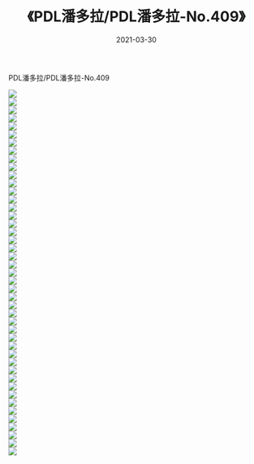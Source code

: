 ﻿---
layout: post
title:  《PDL潘多拉/PDL潘多拉-No.409》
date:   2021-03-30
img: http://img.660000.xyz/Sharelink/网络美图/2021/PDL潘多拉/PDL潘多拉-No.409/000.jpg
categories: [美女, 清纯, 唯美]
---

PDL潘多拉/PDL潘多拉-No.409

 ![](http://img.660000.xyz/Sharelink/网络美图/2021/PDL潘多拉/PDL潘多拉-No.409/001.jpg) <br>![](http://img.660000.xyz/Sharelink/网络美图/2021/PDL潘多拉/PDL潘多拉-No.409/002.jpg) <br>![](http://img.660000.xyz/Sharelink/网络美图/2021/PDL潘多拉/PDL潘多拉-No.409/003.jpg) <br>![](http://img.660000.xyz/Sharelink/网络美图/2021/PDL潘多拉/PDL潘多拉-No.409/004.jpg) <br>![](http://img.660000.xyz/Sharelink/网络美图/2021/PDL潘多拉/PDL潘多拉-No.409/005.jpg) <br>![](http://img.660000.xyz/Sharelink/网络美图/2021/PDL潘多拉/PDL潘多拉-No.409/006.jpg) <br>![](http://img.660000.xyz/Sharelink/网络美图/2021/PDL潘多拉/PDL潘多拉-No.409/007.jpg) <br>![](http://img.660000.xyz/Sharelink/网络美图/2021/PDL潘多拉/PDL潘多拉-No.409/008.jpg) <br>![](http://img.660000.xyz/Sharelink/网络美图/2021/PDL潘多拉/PDL潘多拉-No.409/009.jpg) <br>![](http://img.660000.xyz/Sharelink/网络美图/2021/PDL潘多拉/PDL潘多拉-No.409/010.jpg) <br>![](http://img.660000.xyz/Sharelink/网络美图/2021/PDL潘多拉/PDL潘多拉-No.409/011.jpg) <br>![](http://img.660000.xyz/Sharelink/网络美图/2021/PDL潘多拉/PDL潘多拉-No.409/012.jpg) <br>![](http://img.660000.xyz/Sharelink/网络美图/2021/PDL潘多拉/PDL潘多拉-No.409/013.jpg) <br>![](http://img.660000.xyz/Sharelink/网络美图/2021/PDL潘多拉/PDL潘多拉-No.409/014.jpg) <br>![](http://img.660000.xyz/Sharelink/网络美图/2021/PDL潘多拉/PDL潘多拉-No.409/015.jpg) <br>![](http://img.660000.xyz/Sharelink/网络美图/2021/PDL潘多拉/PDL潘多拉-No.409/016.jpg) <br>![](http://img.660000.xyz/Sharelink/网络美图/2021/PDL潘多拉/PDL潘多拉-No.409/017.jpg) <br>![](http://img.660000.xyz/Sharelink/网络美图/2021/PDL潘多拉/PDL潘多拉-No.409/018.jpg) <br>![](http://img.660000.xyz/Sharelink/网络美图/2021/PDL潘多拉/PDL潘多拉-No.409/019.jpg) <br>![](http://img.660000.xyz/Sharelink/网络美图/2021/PDL潘多拉/PDL潘多拉-No.409/020.jpg) <br>![](http://img.660000.xyz/Sharelink/网络美图/2021/PDL潘多拉/PDL潘多拉-No.409/021.jpg) <br>![](http://img.660000.xyz/Sharelink/网络美图/2021/PDL潘多拉/PDL潘多拉-No.409/022.jpg) <br>![](http://img.660000.xyz/Sharelink/网络美图/2021/PDL潘多拉/PDL潘多拉-No.409/023.jpg) <br>![](http://img.660000.xyz/Sharelink/网络美图/2021/PDL潘多拉/PDL潘多拉-No.409/024.jpg) <br>![](http://img.660000.xyz/Sharelink/网络美图/2021/PDL潘多拉/PDL潘多拉-No.409/025.jpg) <br>![](http://img.660000.xyz/Sharelink/网络美图/2021/PDL潘多拉/PDL潘多拉-No.409/026.jpg) <br>![](http://img.660000.xyz/Sharelink/网络美图/2021/PDL潘多拉/PDL潘多拉-No.409/027.jpg) <br>![](http://img.660000.xyz/Sharelink/网络美图/2021/PDL潘多拉/PDL潘多拉-No.409/028.jpg) <br>![](http://img.660000.xyz/Sharelink/网络美图/2021/PDL潘多拉/PDL潘多拉-No.409/029.jpg) <br>![](http://img.660000.xyz/Sharelink/网络美图/2021/PDL潘多拉/PDL潘多拉-No.409/030.jpg) <br>![](http://img.660000.xyz/Sharelink/网络美图/2021/PDL潘多拉/PDL潘多拉-No.409/031.jpg) <br>![](http://img.660000.xyz/Sharelink/网络美图/2021/PDL潘多拉/PDL潘多拉-No.409/032.jpg) <br>![](http://img.660000.xyz/Sharelink/网络美图/2021/PDL潘多拉/PDL潘多拉-No.409/033.jpg) <br>![](http://img.660000.xyz/Sharelink/网络美图/2021/PDL潘多拉/PDL潘多拉-No.409/034.jpg) <br>![](http://img.660000.xyz/Sharelink/网络美图/2021/PDL潘多拉/PDL潘多拉-No.409/035.jpg) <br>![](http://img.660000.xyz/Sharelink/网络美图/2021/PDL潘多拉/PDL潘多拉-No.409/036.jpg) <br>![](http://img.660000.xyz/Sharelink/网络美图/2021/PDL潘多拉/PDL潘多拉-No.409/037.jpg) <br>![](http://img.660000.xyz/Sharelink/网络美图/2021/PDL潘多拉/PDL潘多拉-No.409/038.jpg) <br>![](http://img.660000.xyz/Sharelink/网络美图/2021/PDL潘多拉/PDL潘多拉-No.409/039.jpg) <br>![](http://img.660000.xyz/Sharelink/网络美图/2021/PDL潘多拉/PDL潘多拉-No.409/040.jpg) <br>![](http://img.660000.xyz/Sharelink/网络美图/2021/PDL潘多拉/PDL潘多拉-No.409/041.jpg) <br>![](http://img.660000.xyz/Sharelink/网络美图/2021/PDL潘多拉/PDL潘多拉-No.409/042.jpg) <br>![](http://img.660000.xyz/Sharelink/网络美图/2021/PDL潘多拉/PDL潘多拉-No.409/043.jpg) <br>![](http://img.660000.xyz/Sharelink/网络美图/2021/PDL潘多拉/PDL潘多拉-No.409/044.jpg) <br>![](http://img.660000.xyz/Sharelink/网络美图/2021/PDL潘多拉/PDL潘多拉-No.409/045.jpg) <br>